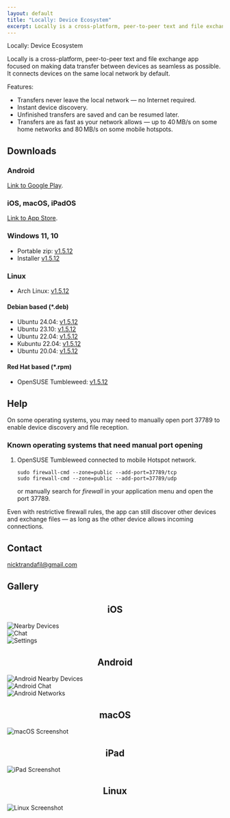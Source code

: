 ```yaml
---
layout: default
title: "Locally: Device Ecosystem"
excerpt: Locally is a cross-platform, peer-to-peer text and file exchange app focused on making data transfer between devices as seamless as possible.
---
```


Locally: Device Ecosystem

Locally is a cross-platform, peer-to-peer text and file exchange app focused on making data transfer between devices as seamless as possible. It connects devices on the same local network by default.

Features:
* Transfers never leave the local network — no Internet required.
* Instant device discovery.
* Unfinished transfers are saved and can be resumed later.
* Transfers are as fast as your network allows — up to 40 MB/s on some home networks and 80 MB/s on some mobile hotspots.

## Downloads

### Android

[Link to Google Play](https://play.google.com/store/apps/details?id=com.trand.locally).

### iOS, macOS, iPadOS

[Link to App Store](https://apps.apple.com/us/app/send-locally/id6475152818).

### Windows 11, 10

* Portable zip: <a href="/other/Locally-Portable-1.5.12-x64.zip">v1.5.12</a>
* Installer <a href="/other/Locally-Installer-1.5.12-x64.exe">v1.5.12</a>

### Linux

* Arch Linux: <a href="/other/archlinux-locally-1.5.12-1-x86_64.pkg.tar.zst">v1.5.12</a>

#### Debian based (*.deb)

* Ubuntu 24.04: <a href="/other/ubuntu_24.04_locally_1.5.12_amd64.deb">v1.5.12</a>
* Ubuntu 23.10: <a href="/other/ubuntu_24.04_locally_1.5.12_amd64.deb">v1.5.12</a>
* Ubuntu 22.04: <a href="/other/ubuntu_22.04_locally_1.5.12_amd64.deb">v1.5.12</a>
* Kubuntu 22.04: <a href="/other/ubuntu_22.04_locally_1.5.12_amd64.deb">v1.5.12</a>
* Ubuntu 20.04: <a href="/other/ubuntu_20.04_locally_1.5.12_amd64.deb">v1.5.12</a>

#### Red Hat based (*.rpm)

* OpenSUSE Tumbleweed: <a href="/other/opensuse-tumbleweed-locally-1.5.12-1.x86_64.rpm">v1.5.12</a>

## Help

On some operating systems, you may need to manually open port 37789 to enable device discovery and file reception.

### Known operating systems that need manual port opening

1. OpenSUSE Tumbleweed connected to mobile Hotspot network.

    ```
    sudo firewall-cmd --zone=public --add-port=37789/tcp
    sudo firewall-cmd --zone=public --add-port=37789/udp
    ```

    or manually search for _firewall_ in your application menu and open the port 37789.

Even with restrictive firewall rules, the app can still discover other devices and exchange files — as long as the other device allows incoming connections.

## Contact

<p><a href="mailto:nicktrandafil@gmail.com">nicktrandafil@gmail.com</a></p>

## Gallery

<!-- iOS Screenshots Section -->
<h2 style="text-align: center;">iOS</h2>
<div class="screenshot-row">
  <div class="phone-frame">
    <img src="/assets/images/ios_nearby_devices.png" alt="Nearby Devices">
  </div>
  <div class="phone-frame">
    <img src="/assets/images/ios_chat.png" alt="Chat">
  </div>
  <div class="phone-frame">
    <img src="/assets/images/ios_settings.png" alt="Settings">
  </div>
</div>


<!-- Android Screenshots Section -->
<h2 style="text-align: center;">Android</h2>
<div class="screenshot-row">
  <div class="phone-frame">
    <img src="/assets/images/android_nearby_devices.jpg" alt="Android Nearby Devices">
  </div>
  <div class="phone-frame">
    <img src="/assets/images/android_chat.jpg" alt="Android Chat">
  </div>
  <div class="phone-frame">
    <img src="/assets/images/android_networks.jpg" alt="Android Networks">
  </div>
</div>


<!-- macOS Screenshot Section -->
<h2 style="text-align: center;">macOS</h2>
<div class="screenshot-row">
  <div class="phone-frame">
    <img src="/assets/images/macos.png" alt="macOS Screenshot">
  </div>
</div>


<!-- iPad Screenshot Section -->
<h2 style="text-align: center;">iPad</h2>
<div class="screenshot-row">
  <div class="phone-frame">
    <img src="/assets/images/ipad.png" alt="iPad Screenshot">
  </div>
</div>

<!-- Linux Screenshot Section -->
<h2 style="text-align: center;">Linux</h2>
<div class="screenshot-row">
  <div class="phone-frame">
    <img src="/assets/images/linux.png" alt="Linux Screenshot">
  </div>
</div>

